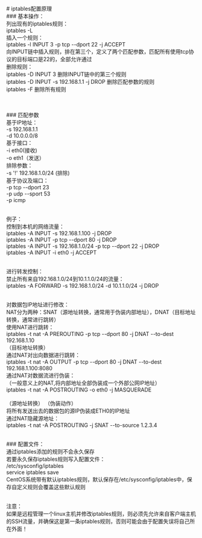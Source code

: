 <br># iptables配置原理
<br>### 基本操作：
<br>列出现有的iptables规则：
<br>iptables -L
<br>插入一个规则：
<br>iptables -l INPUT 3 -p tcp --dport 22 -j ACCEPT
<br>向INPUT链中插入规则，排在第三个，定义了两个匹配参数，匹配所有使用tcp协议的目标端口是22的，全部允许通过
<br>删除规则：
<br>iptables -D INPUT 3  删除INPUT链中的第三个规则
<br>iptables -D INPUT -s 192.168.1.1 -j DROP 删除匹配参数的规则
<br>iptables -F 删除所有规则<br>
<br>

<br>### 匹配参数
<br>基于IP地址：
<br>-s 192.168.1.1
<br>-d 10.0.0.0/8
<br>基于接口：
<br>-i eth0(接收)
<br>-o eth1（发送）
<br>排除参数：
<br>-s '!' 192.168.1.0/24 (排除)
<br>基于协议及端口：
<br>-p tcp --dport 23
<br>-p udp --sport 53
<br>-p icmp<br>

<br>例子：
<br>控制到本机的网络流量：
<br>iptables -A INPUT -s 192.168.1.100 -j DROP
<br>iptables -A INPUT -p tcp --dport 80 -j DROP
<br>iptables -A INPUT -s 192.168.1.0/24 -p tcp --dport 22 -j DROP
<br>iptables -A INPUT -i eth0 -j ACCEPT<br>

<br>进行转发控制：
<br>禁止所有来自192.168.1.0/24到10.1.1.0/24的流量：
<br>iptables -A FORWARD -s 192.168.1.0/24 -d 10.1.1.0/24 -j DROP<br>

<br>对数据包IP地址进行修改：
<br>NAT分为两种：SNAT（源地址转换，通常用于伪装内部地址），DNAT（目标地址转换，通常进行跳转）
<br>使用NAT进行跳转：
<br>iptables -t nat -A PREROUTING -p tcp --dport 80 -j DNAT --to-dest 192.168.1.10
<br>                   （目标地址转换）
<br>通过NAT对出向数据进行跳转：
<br>iptables -t nat -A OUTPUT -p tcp --dport 80 -j DNAT --to-dest 192.168.1.100:8080
<br>通过NAT对数据流进行伪装：
<br>（一般意义上的NAT,将内部地址全部伪装成一个外部公网IP地址）
<br>iptables -t nat -A POSTROUTING -o eth0 -j MASQUERADE  
<br>                   （源地址转换）          （伪装动作）
<br>将所有发送出去的数据包的源IP伪装成ETH0的IP地址
<br>通过NAT隐藏源地址：
<br>iptables -t nat -A POSTROUTING -j SNAT --to-source 1.2.3.4<br>

<br>### 配置文件：
<br>通过iptables添加的规则不会永久保存
<br>若要永久保存iptables规则写入配置文件：
<br>/etc/sysconfig/iptables
<br>service iptables save
<br>CentOS系统带有默认iptables规则，默认保存在/etc/sysconfig/iptables中，保存自定义规则会覆盖这些默认规则<br>

<br>注意：
<br>如果是远程管理一个linux主机并修改iptables规则，则必须先允许来自客户端主机的SSH流量，并确保这是第一条iptables规则，否则可能会由于配置失误将自己所在外面！
